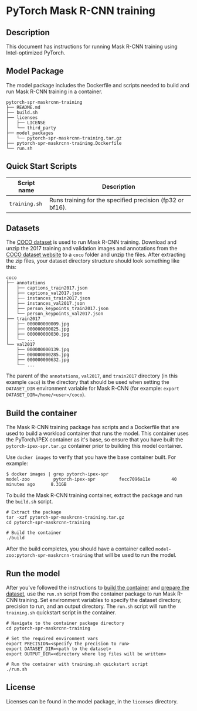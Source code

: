 <!--- 0. Title -->
# PyTorch Mask R-CNN training

<!-- 10. Description -->
## Description

This document has instructions for running Mask R-CNN training using
Intel-optimized PyTorch.

## Model Package

The model package includes the Dockerfile and scripts needed to build and
run Mask R-CNN training in a container.
```
pytorch-spr-maskrcnn-training
├── README.md
├── build.sh
├── licenses
│   ├── LICENSE
│   └── third_party
├── model_packages
│   └── pytorch-spr-maskrcnn-training.tar.gz
├── pytorch-spr-maskrcnn-training.Dockerfile
└── run.sh
```

<!--- 40. Quick Start Scripts -->
## Quick Start Scripts

| Script name | Description |
|-------------|-------------|
| `training.sh` | Runs training for the specified precision (fp32 or bf16). |

## Datasets

The [COCO dataset](https://cocodataset.org) is used to run Mask R-CNN
training. Download and unzip the 2017 training and validation images and
annotations from the [COCO dataset website](https://cocodataset.org/#download)
to a `coco` folder and unzip the files. After extracting the zip files,
your dataset directory structure should look something like this:
```
coco
├── annotations
│   ├── captions_train2017.json
│   ├── captions_val2017.json
│   ├── instances_train2017.json
│   ├── instances_val2017.json
│   ├── person_keypoints_train2017.json
│   └── person_keypoints_val2017.json
├── train2017
│   ├── 000000000009.jpg
│   ├── 000000000025.jpg
│   ├── 000000000030.jpg
│   └── ...
└── val2017
    ├── 000000000139.jpg
    ├── 000000000285.jpg
    ├── 000000000632.jpg
    └── ...
```
The parent of the `annotations`, `val2017`, and `train2017` directory (in this
example `coco`) is the directory that should be used when setting the `DATASET_DIR`
environment variable for Mask R-CNN (for example: `export DATASET_DIR=/home/<user>/coco`).

## Build the container

The Mask R-CNN training package has scripts and a Dockerfile that are
used to build a workload container that runs the model. This container
uses the PyTorch/IPEX container as it's base, so ensure that you have built
the `pytorch-ipex-spr.tar.gz` container prior to building this model container.

Use `docker images` to verify that you have the base container built. For example:
```
$ docker images | grep pytorch-ipex-spr
model-zoo         pytorch-ipex-spr         fecc7096a11e        40 minutes ago      8.31GB
```

To build the Mask R-CNN training container, extract the package and
run the `build.sh` script.
```
# Extract the package
tar -xzf pytorch-spr-maskrcnn-training.tar.gz
cd pytorch-spr-maskrcnn-training

# Build the container
./build
```

After the build completes, you should have a container called
`model-zoo:pytorch-spr-maskrcnn-training` that will be used to run the model.

## Run the model

After you've followed the instructions to [build the container](#build-the-container)
and [prepare the dataset](#datasets), use the `run.sh` script from the container package
to run Mask R-CNN training. Set environment variables to specify the dataset directory,
precision to run, and an output directory. The `run.sh` script will run the
`training.sh` quickstart script in the container.
```
# Navigate to the container package directory
cd pytorch-spr-maskrcnn-training

# Set the required environment vars
export PRECISION=<specify the precision to run>
export DATASET_DIR=<path to the dataset>
export OUTPUT_DIR=<directory where log files will be written>

# Run the container with training.sh quickstart script
./run.sh
```

<!--- 80. License -->
## License

Licenses can be found in the model package, in the `licenses` directory.

